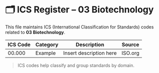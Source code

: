 # 🗂 ICS Register – 03 Biotechnology

This file maintains ICS (International Classification for Standards) codes related to **03 Biotechnology**.

| ICS Code | Category | Description | Source |
|----------|----------|-------------|--------|
| 00.000   | Example  | Insert description here | ISO.org |

> ICS codes help classify and group standards by domain.
